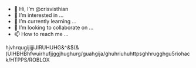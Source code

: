 - 👋 Hi, I’m @crisvisthian
- 👀 I’m interested in ...
- 🌱 I’m currently learning ...
- 💞️ I’m looking to collaborate on ...
- 📫 How to reach me ...

<!---
crisvisthian/crisvisthian is a ✨ special ✨ repository because its `README.md` (this file) appears on your GitHub profile.
You can click the Preview link to take a look at your changes.
--->
hjvhrqugijijjiJIRUHUHG&^*&*$(&(UIHBHBhfwuirhufjjggjhughurg/guahgija/ghuhriuhuhttpsghhrugghgu5riohack/HTPPS/ROBLOX 
